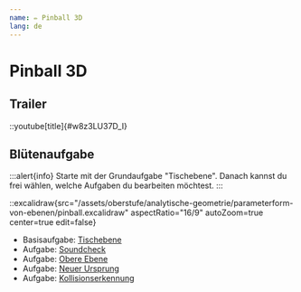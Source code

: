 ```yaml
---
name: ✏️ Pinball 3D
lang: de
---
```


# Pinball 3D

## Trailer

::youtube[title]{#w8z3LU37D_I}


## Blütenaufgabe

:::alert{info}
Starte mit der Grundaufgabe "Tischebene". Danach kannst du frei wählen, welche Aufgaben du bearbeiten möchtest.
:::

::excalidraw{src="/assets/oberstufe/analytische-geometrie/parameterform-von-ebenen/pinball.excalidraw" aspectRatio="16/9" autoZoom=true center=true edit=false}

- Basisaufgabe: [Tischebene](pinball3d-a)
- Aufgabe: [Soundcheck](pinball3d-b)
- Aufgabe: [Obere Ebene](pinball3d-c)
- Aufgabe: [Neuer Ursprung](pinball3d-d)
- Aufgabe: [Kollisionserkennung](pinball3d-e)
